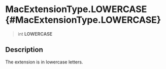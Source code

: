 MacExtensionType.LOWERCASE {#MacExtensionType.LOWERCASE}
==========================

> int **LOWERCASE**

Description
-----------

The extension is in lowercase letters.
